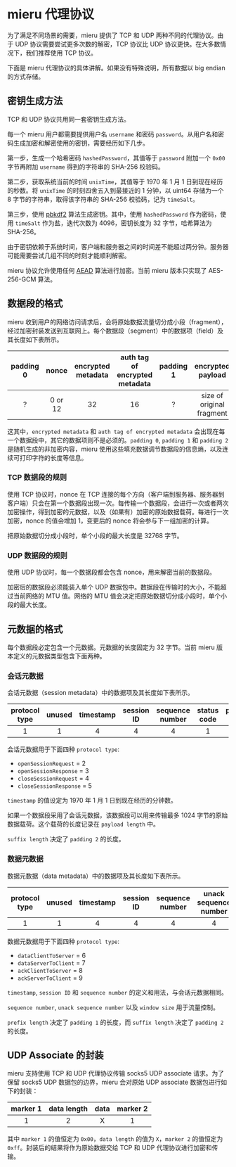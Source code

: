 # mieru 代理协议

为了满足不同场景的需要，mieru 提供了 TCP 和 UDP 两种不同的代理协议。由于 UDP 协议需要尝试更多次数的解密，TCP 协议比 UDP 协议更快。在大多数情况下，我们推荐使用 TCP 协议。

下面是 mieru 代理协议的具体讲解。如果没有特殊说明，所有数据以 big endian 的方式存储。

## 密钥生成方法

TCP 和 UDP 协议共用同一套密钥生成方法。

每一个 mieru 用户都需要提供用户名 `username` 和密码 `password`。从用户名和密码生成加密和解密使用的密钥，需要经历如下几步。

第一步，生成一个哈希密码 `hashedPassword`，其值等于 `password` 附加一个 `0x00` 字节再附加 `username` 得到的字符串的 SHA-256 校验码。

第二步，获取系统当前的时间 `unixTime`，其值等于 1970 年 1 月 1 日到现在经历的秒数。将 `unixTime` 的时刻四舍五入到最接近的 1 分钟，以 uint64 存储为一个 8 字节的字符串，取得该字符串的 SHA-256 校验码，记为 `timeSalt`。

第三步，使用 [pbkdf2](https://en.wikipedia.org/wiki/PBKDF2) 算法生成密钥。其中，使用 `hashedPassword` 作为密码，使用 `timeSalt` 作为盐，迭代次数为 4096，密钥长度为 32 字节，哈希算法为 SHA-256。

由于密钥依赖于系统时间，客户端和服务器之间的时间差不能超过两分钟。服务器可能需要尝试几组不同的时刻才能顺利解密。

mieru 协议允许使用任何 [AEAD](https://en.wikipedia.org/wiki/Authenticated_encryption) 算法进行加密。当前 mieru 版本只实现了 AES-256-GCM 算法。

## 数据段的格式

mieru 收到用户的网络访问请求后，会将原始数据流量切分成小段（fragment），经过加密封装发送到互联网上。每个数据段（segment）中的数据项（field）及其长度如下表所示。

| padding 0 | nonce | encrypted metadata | auth tag of encrypted metadata | padding 1 | encrypted payload | auth tag of encrypted payload | padding 2 |
| :----: | :----: | :----: | :----: | :----: | :----: | :----: | :----: |
| ? | 0 or 12 | 32 | 16 | ? | size of original fragment | 16 | ? |

这其中，`encrypted metadata` 和 `auth tag of encrypted metadata` 会出现在每一个数据段中，其它的数据项则不是必须的。`padding 0`, `padding 1` 和 `padding 2` 是随机生成的非加密内容，mieru 使用这些填充数据调节数据段的信息熵，以及连续可打印字符的长度等信息。

### TCP 数据段的规则

使用 TCP 协议时，nonce 在 TCP 连接的每个方向（客户端到服务器、服务器到客户端）只会在第一个数据段出现一次。每传输一个数据段，会进行一次或者两次加密操作，得到加密的元数据，以及（如果有）加密的原始数据载荷。每进行一次加密，nonce 的值会增加 1，变更后的 nonce 将会参与下一组加密的计算。

把原始数据切分成小段时，单个小段的最大长度是 32768 字节。

### UDP 数据段的规则

使用 UDP 协议时，每一个数据段都会包含 nonce，用来解密当前的数据段。

加密后的数据段必须能装入单个 UDP 数据包中。数据段在传输时的大小，不能超过当前网络的 MTU 值。网络的 MTU 值会决定把原始数据切分成小段时，单个小段的最大长度。

## 元数据的格式

每个数据段必定包含一个元数据。元数据的长度固定为 32 字节。当前 mieru 版本定义的元数据类型包含下面两种。

### 会话元数据

会话元数据（session metadata）中的数据项及其长度如下表所示。

| protocol type | unused | timestamp | session ID | sequence number | status code | payload length | suffix length | unused |
| :----: | :----: | :----: | :----: | :----: | :----: | :----: | :----: | :----: |
| 1 | 1 | 4 | 4 | 4 | 1 | 2 | 1 | 14 |

会话元数据用于下面四种 `protocol type`:

- `openSessionRequest` = 2
- `openSessionResponse` = 3
- `closeSessionRequest` = 4
- `closeSessionResponse` = 5

`timestamp` 的值设定为 1970 年 1 月 1 日到现在经历的分钟数。

如果一个数据段采用了会话元数据，该数据段可以用来传输最多 1024 字节的原始数据载荷。这个载荷的长度记录在 `payload length` 中。

`suffix length` 决定了 `padding 2` 的长度。

### 数据元数据

数据元数据（data metadata）中的数据项及其长度如下表所示。

| protocol type | unused | timestamp | session ID | sequence number | unack sequence number | window size | fragment number | prefix length | payload length | suffix length | unused |
| :----: | :----: | :----: | :----: | :----: | :----: | :----: | :----: | :----: | :----: | :----: | :----: |
| 1 | 1 | 4 | 4 | 4 | 4 | 2 | 1 | 1 | 2 | 1 | 7 |

数据元数据用于下面四种 `protocol type`:

- `dataClientToServer` = 6
- `dataServerToClient` = 7
- `ackClientToServer` = 8
- `ackServerToClient` = 9

`timestamp`, `session ID` 和 `sequence number` 的定义和用法，与会话元数据相同。

`sequence number`, `unack sequence number` 以及 `window size` 用于流量控制。

`prefix length` 决定了 `padding 1` 的长度，而 `suffix length` 决定了 `padding 2` 的长度。

## UDP Associate 的封装

mieru 支持使用 TCP 和 UDP 代理协议传输 socks5 UDP associate 请求。为了保留 socks5 UDP 数据包的边界，mieru 会对原始 UDP associate 数据包进行如下的封装：

| marker 1 | data length | data | marker 2 |
| :----: | :----: | :----: | :----: |
| 1 | 2 | X | 1 |

其中 `marker 1` 的值恒定为 `0x00`，`data length` 的值为 `X`，`marker 2` 的值恒定为 `0xff`。封装后的结果将作为原始数据交给 TCP 和 UDP 代理协议进行加密和传输。
